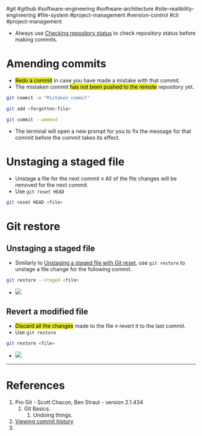 #git #github #software-engineering #software-architecture #site-realibility-engineering  #file-system #project-management #version-control #cli #project-management 

- Always use [Checking repository status](Recording%20changes%20to%20repository.md#Checking%20repository%20status) to check repository status before making commits.
# Amending commits
- <mark style="background: #e4e62d;">Redo a commit</mark> in case you have made a mistake with that commit.
- The mistaken commit <mark style="background: #e4e62d;">has not been pushed to the remote</mark> repository yet.
```bash
git commit -m "Mistaken commit"

git add <forgotten-file>

git commit --ammend
```
- The terminal will open a new prompt for you to fix the message for that commit before the commit takes its effect.
# Unstaging a staged file
- Unstage a file for the next commit $\equiv$ All of the file changes will be removed for the next commit.
- Use `git reset HEAD`
```bash
git reset HEAD <file>
```

# Git restore
## Unstaging a staged file
- Similarly to [Unstaging a staged file with Git reset](#Unstaging%20a%20staged%20file), use `git restore` to unstage a file change for the following commit.
```bash
git restore --staged <file>
```
- ![](Pasted%20image%2020241023093940.png)

## Revert a modified file
- <mark style="background: #e4e62d;">Discard all the changes</mark> made to the file $\equiv$ revert it to the last commit.
- Use `git restore`
```bash
git restore <file>
```
- ![](Pasted%20image%2020241023094247.png)
---
# References
1. Pro Git - Scott Chacon, Ben Straut - version 2.1.434
	1. Git Basics.
		1. Undoing things.
2. [Viewing commit history](Viewing%20commit%20history.md)
3. 